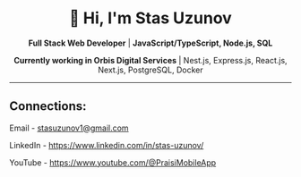 <div align="center">
  <h1>👋 Hi, I'm Stas Uzunov</h1>
  <p><strong>Full Stack Web Developer</strong> | <strong>JavaScript/TypeScript, Node.js, SQL</strong></p>
  <p><strong>Currently working in Orbis Digital Services</strong> | Nest.js, Express.js, React.js, Next.js, PostgreSQL, Docker</p>
</div>

<hr>

<h2>Connections:</h2>
<p>Email - <a href="mailto:stasuzunov1@gmail.com">stasuzunov1@gmail.com</a></p>
<p>LinkedIn - <a href="https://www.linkedin.com/in/stas-uzunov/">https://www.linkedin.com/in/stas-uzunov/</a></p>
<p>YouTube - <a href="https://www.youtube.com/@PraisiMobileApp">https://www.youtube.com/@PraisiMobileApp</a></p>
